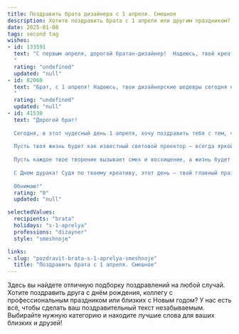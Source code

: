 ```yaml
---
title: Поздравить брата дизайнера с 1 апреля. Смешное
description: Хотите поздравить брата с 1 апреля или другим праздником? Наш ИИ создаст незабываемое поздравление, а вы обязательно выделитесь среди других.  
date: 2025-01-08
tags: second tag
wishes:
- id: 133591
  text: "С первым апреля, дорогой братан-дизайнер!  Надеюсь, твой креатив сегодня не ограничится только шутками –  желаю тебе настолько крутых идей, что конкуренты обзавидуются и  сделают тебе  заказ на дизайн их собственных могил от зависти! 😉
  "
  rating: "undefined"
  updated: "null"
- id: 82060
  text: "Брат, с 1 апреля! Надеюсь, твои дизайнерские шедевры сегодня не окажутся плодом твоей богатой фантазии 😂
  "
  rating: "undefined"
  updated: "null"
- id: 41530
  text: "Дорогой брат!
  
  Сегодня, в этот чудесный день 1 апреля, хочу поздравить тебя с тем, что ты — настоящий дизайнер! Ты умеешь делать даже из самых обычных вещей шедевры, а иногда и веселые \"приколы\".
  
  Пусть твоя жизнь будет как известный световой проектор — всегда яркой и насыщенной, а клиенты — как веселые шутки в этот день: пусть их будет много, и они будут Запоминающимися! Главное, не забывай, что в мире дизайна, как и в жизни, всегда найдется место для красок, а иногда и для нестандартных решений (например, нарисовать слона в розовых тапочках для рекламы)!
  
  Пусть каждое твое творение вызывает смех и восхищение, а жизнь будет полна веселых сюрпризов. Не бойся шутить и экспериментировать — ты же дизайнер!
  
  С Днем дурака! Судя по твоему креативу, этот день — твой главный праздник!
  
  Обнимаю!"
  rating: "0"
  updated: "null"

selectedValues:
  recipients: "brata"
  holidays: "s-1-aprelya"
  professions: "dizayner"
  style: "smeshnoje"

links:
- slug: "pozdravit-brata-s-1-aprelya-smeshnoje"
  title: "Поздравить брата с 1 апреля. Смешное"
---
```


Здесь вы найдете отличную подборку поздравлений на любой случай. 
Хотите поздравить друга с днём рождения, коллегу с профессиональным праздником или близких с Новым годом? У нас есть всё, чтобы сделать ваш поздравительный текст незабываемым. Выбирайте нужную категорию и находите лучшие слова для ваших близких и друзей!
